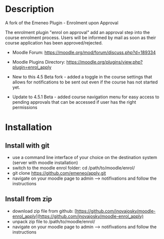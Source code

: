 # Description
A fork of the Emeneo Plugin - Enrolment upon Approval

The enrolment plugin "enrol on approval" add an approval step into the course enrolment process.
Users will be informed by mail as soon as their course application has been approved/rejected.

* Moodle Forum: https://moodle.org/mod/forum/discuss.php?d=189334
* Moodle Plugins Directory: https://moodle.org/plugins/view.php?plugin=enrol_apply

* New to this 4.5 Beta fork - added a toggle in the course settings that allows for notifications to be sent out even if the course has not started yet.
* Update to 4.5.1 Beta - added course navigation menu for easy access to pending approvals that can be accessed if user has the right permissions

# Installation
## Install with git
* use a command line interface of your choice on the destination system (server with moodle installation)
* switch to the moodle enrol folder: cd /path/to/moodle/enrol/
* git clone https://github.com/emeneo/apply.git
* navigate on your moodle page to admin --> notifivations and follow the instructions

## Install from zip
* download zip file from github: [https://github.com/jnovajosky/moodle-enrol_apply](https://github.com/jnovajosky/moodle-enrol_apply)
* unpack zip file to /path/to/moodle/enrol/
* navigate on your moodle page to admin --> notifivations and follow the instructions
